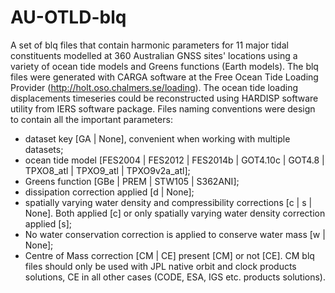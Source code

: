 # AU-OTLD-blq
A set of blq files that contain harmonic parameters for 11 major tidal constituents modelled at 360 Australian GNSS sites' locations using a variety of ocean tide models and Greens functions (Earth models). The blq files were generated with CARGA software at the Free Ocean Tide Loading Provider (http://holt.oso.chalmers.se/loading). The ocean tide loading displacements timeseries could be reconstructed using HARDISP software utility from IERS software package. 
Files naming conventions were design to contain all the important parameters:
- dataset key [GA | None], convenient when working with multiple datasets;
- ocean tide model [FES2004 | FES2012 | FES2014b | GOT4.10c | GOT4.8 | TPXO8_atl | TPXO9_atl | TPXO9v2a_atl];
- Greens function [GBe | PREM | STW105 | S362ANI];
- dissipation correction applied [d | None];
- spatially varying water density and compressibility corrections [c | s | None]. Both applied [c] or only spatially varying water density correction applied [s];
- No water conservation correction is applied to conserve water mass [w | None];
- Centre of Mass correction [CM | CE] present [CM] or not [CE]. CM blq files should only be used with JPL native orbit and clock products solutions, CE in all other cases (CODE, ESA, IGS etc. products solutions).
